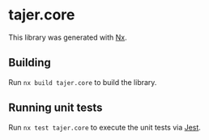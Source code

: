 # tajer.core

This library was generated with [Nx](https://nx.dev).

## Building

Run `nx build tajer.core` to build the library.

## Running unit tests

Run `nx test tajer.core` to execute the unit tests via [Jest](https://jestjs.io).
